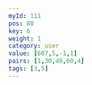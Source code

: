 ```yaml
---
myId: 111
pos: 80
key: 6
weight: 1
category: user
value: [607,5,-1,1]
pairs: [1,30,40,60,4]
tags: [3,5]
---
```

